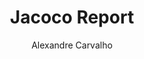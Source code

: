---
title: Jacoco Report
author: Alexandre Carvalho
category: reports
menu_title: Jacoco
layout: iframe
iframe_url: /docs/latest/site/jacoco/index.html
order: 4
---